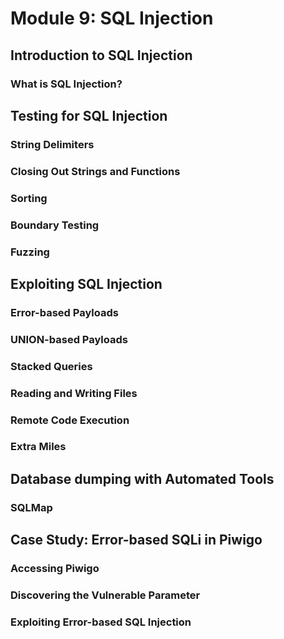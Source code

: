 # Module 9: SQL Injection

## Introduction to SQL Injection

### What is SQL Injection?



## Testing for SQL Injection

### String Delimiters



### Closing Out Strings and Functions



### Sorting



### Boundary Testing



### Fuzzing



## Exploiting SQL Injection

### Error-based Payloads



### UNION-based Payloads



### Stacked Queries



### Reading and Writing Files



### Remote Code Execution



### Extra Miles



## Database dumping with Automated Tools

### SQLMap



## Case Study: Error-based SQLi in Piwigo

### Accessing Piwigo



### Discovering the Vulnerable Parameter



### Exploiting Error-based SQL Injection

